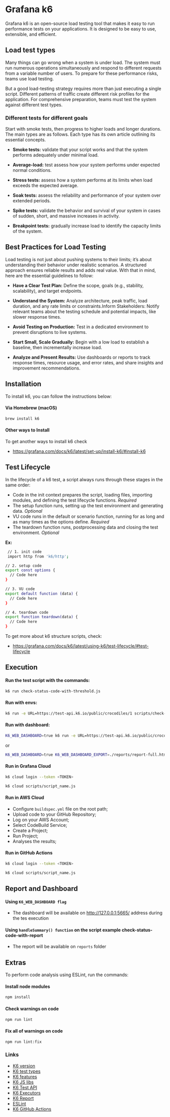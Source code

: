 # Grafana k6

Grafana k6 is an open-source load testing tool that makes it easy to run performance tests on your applications. It is designed to be easy to use, extensible, and efficient.

## Load test types

Many things can go wrong when a system is under load. The system must run numerous operations simultaneously and respond to different requests from a variable number of users. To prepare for these performance risks, teams use load testing.

But a good load-testing strategy requires more than just executing a single script. Different patterns of traffic create different risk profiles for the application. For comprehensive preparation, teams must test the system against different test types.

### Different tests for different goals

Start with smoke tests, then progress to higher loads and longer durations.
The main types are as follows. Each type has its own article outlining its essential concepts.

- <b>Smoke tests:</b>
  validate that your script works and that the system performs adequately under minimal load.

- <b>Average-load:</b>
  test assess how your system performs under expected normal conditions.

- <b>Stress tests:</b>
  assess how a system performs at its limits when load exceeds the expected average.

- <b>Soak tests:</b>
  assess the reliability and performance of your system over extended periods.

- <b>Spike tests:</b>
  validate the behavior and survival of your system in cases of sudden, short, and massive increases in activity.

- <b>Breakpoint tests:</b>
  gradually increase load to identify the capacity limits of the system.

## Best Practices for Load Testing
Load testing is not just about pushing systems to their limits; it’s about understanding their behavior under realistic scenarios. A structured approach ensures reliable results and adds real value. With that in mind, here are the essential guidelines to follow:

- <b>Have a Clear Test Plan:</b> 
    Define the scope, goals (e.g., stability, scalability), and target endpoints.

- <b>Understand the System:</b> 
    Analyze architecture, peak traffic, load duration, and any rate limits or constraints.Inform Stakeholders: Notify relevant teams about the testing schedule and potential impacts, like slower response times.

- <b>Avoid Testing on Production:</b> 
    Test in a dedicated environment to prevent disruptions to live systems.

- <b>Start Small, Scale Gradually:</b> 
    Begin with a low load to establish a baseline, then incrementally increase load.

- <b>Analyze and Present Results:</b> 
    Use dashboards or reports to track response times, resource usage, and error rates, and share insights and improvement recommendations.  

## Installation

To install k6, you can follow the instructions below:

#### Via Homebrew (macOS)

```sh
brew install k6
``` 

#### Other ways to Install

To get another ways to install k6 check </br>
- https://grafana.com/docs/k6/latest/set-up/install-k6/#install-k6

## Test Lifecycle

In the lifecycle of a k6 test, a script always runs through these stages in the same order:

- Code in the init context prepares the script, loading files, importing modules, and defining the test lifecycle functions. <i>Required</i>
- The setup function runs, setting up the test environment and generating data. <i>Optional</i>
- VU code runs in the default or scenario function, running for as long and as many times as the options define. <i>Required</i>
- The teardown function runs, postprocessing data and closing the test environment. <i>Optional</i>
 
<b>Ex:</b>
```sh
 // 1. init code
 import http from 'k6/http';

// 2. setup code
export const options {
  // Code here
}

// 3. VU code
export default function (data) {
  // Code here
}

// 4. teardown code
export function teardown(data) {
  // Code here
}
```

To get more about k6 structure scripts, check: </br> 
- https://grafana.com/docs/k6/latest/using-k6/test-lifecycle/#test-lifecycle 

## Execution

#### Run the test script with the commands:
```sh
k6 run check-status-code-with-threshold.js
```

#### Run with envs:
```sh
k6 run -e URL=https://test-api.k6.io/public/crocodiles/1 scripts/check-status-code-with-env.js --duration 5s --vus 10
```

#### Run with dashboard:
```sh
K6_WEB_DASHBOARD=true k6 run -e URL=https://test-api.k6.io/public/crocodiles/1 scripts/check-status-code-with-env.js --duration 5s --vus 10
```

or 
```sh
K6_WEB_DASHBOARD=true K6_WEB_DASHBOARD_EXPORT=./reports/report-full.html k6 run -e URL=https://test-api.k6.io/public/crocodiles/1 scripts/check-status-code-with-env.js --duration 5s --vus 10
```

#### Run in Grafana Cloud

```sh
k6 cloud login --token <TOKEN>
```

```sh
k6 cloud scripts/script_name.js 
```

#### Run in AWS Cloud

- Configure `buildspec.yml` file on the root path;
- Upload code to your GitHub Repository;
- Log on your AWS Account;
- Select CodeBuild Service;
- Create a Project;
- Run Project;
- Analyses the results;

#### Run in GitHub Actions

```sh
k6 cloud login --token <TOKEN>
```

```sh
k6 cloud scripts/script_name.js 
```

## Report and Dashboard
#### Using `K6_WEB_DASHBOARD flag`
- The dashboard will be available on http://127.0.0.1:5665/ address during the tes execution

#### Using `handleSummary() function` on the script example check-status-code-with-report
- The report will be available on `reports` folder

## Extras
To perform code analysis using ESLint, run the commands:

#### Install node modules
```sh
npm install
```

#### Check warnings on code
```sh
npm run lint
```

#### Fix all of warnings on code
```sh
npm run lint:fix
```

### Links
- [K6 version](https://grafana.com/docs/k6/latest/)
- [K6 test types](https://grafana.com/docs/k6/latest/testing-guides/test-types/#different-tests-for-different-goals/)
- [K6 features](https://grafana.com/docs/k6/latest/using-k6/)
- [K6 JS libs](https://jslib.k6.io/)
- [K6 Test API](https://test-api.k6.io/)
- [K6 Executors](https://grafana.com/docs/k6/latest/using-k6/scenarios/executors/)
- [K6 Report](https://github.com/benc-uk/k6-reporter)
- [ESLint](https://eslint.org/docs/latest/use/configure/rules)
- [K6 GitHub Actions](https://github.com/marketplace/actions/run-grafana-k6-tests)
